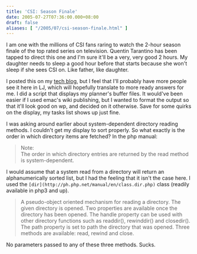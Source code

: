 ```yaml
---
title: 'CSI: Season Finale'
date: 2005-07-27T07:36:00.000+08:00
draft: false
aliases: [ "/2005/07/csi-season-finale.html" ]
---
```


I am one with the millions of CSI fans raring to watch the 2-hour season finale of the top rated series on television. Quentin Tarantino has been tapped to direct this one and I'm sure it'll be a very, very good 2 hours. My daughter needs to sleep a good hour before that starts because she won't sleep if she sees CSI on. Like father, like daughter.  
  
I posted this on my [tech blog](http://trigger.cdo.linux.org.ph), but I feel that I'll probably have more people see it here in LJ, which will hopefully translate to more ready answers for me. I did a script that displays my planner's buffer files. It would've been easier if I used emac's wiki publishing, but I wanted to format the output so that it'll look good on wp, and decided on it otherwise. Save for some quirks on the display, my tasks list shows up just fine.  
  
I was asking around earlier about system-dependent directory reading methods. I couldn't get my display to sort properly. So what exactly is the order in which directory items are fetched? In the php manual:  

>   
> Note:  
> The order in which directory entries are returned by the read method is system-dependent.

  
I would assume that a system read from a directory will return an alphanumerically sorted list, but I had the feeling that it isn't the case here. I used the `[dir](http://ph.php.net/manual/en/class.dir.php)` class (readily available in php3 and up).  

> A pseudo-object oriented mechanism for reading a directory. The given directory is opened. Two properties are available once the directory has been opened. The handle property can be used with other directory functions such as readdir(), rewinddir() and closedir(). The path property is set to path the directory that was opened. Three methods are available: read, rewind and close.

  
No parameters passed to any of these three methods. Sucks.